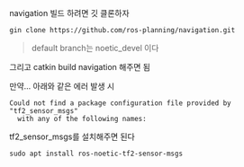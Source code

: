 navigation 빌드 하려면 깃 클론하자
```
gin clone https://github.com/ros-planning/navigation.git
```

> default branch는 noetic_devel 이다

그리고 catkin build navigation 해주면 됨

만약...   아래와 같은 에러 발생 시 
```
Could not find a package configuration file provided by "tf2_sensor_msgs"
  with any of the following names:
```

tf2_sensor_msgs를 설치해주면 된다
```
sudo apt install ros-noetic-tf2-sensor-msgs
```



